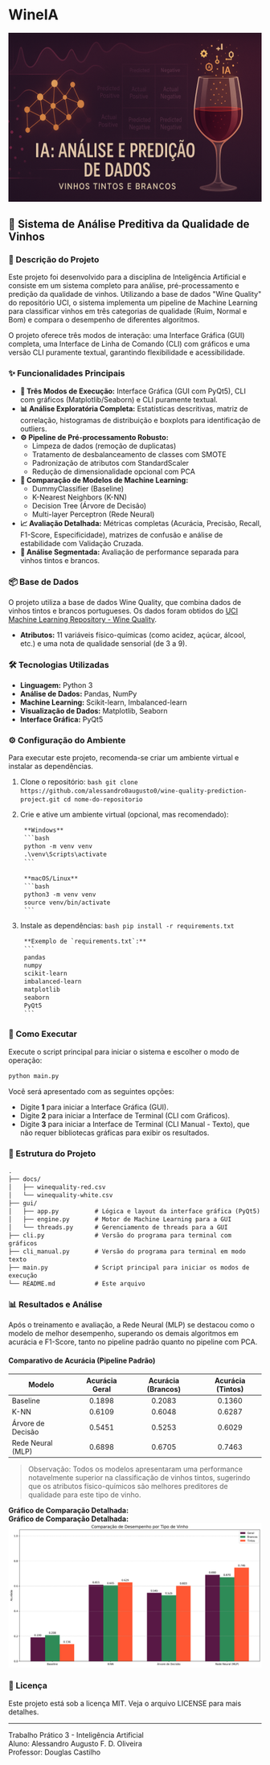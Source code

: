 # WineIA

![WineIA Logo](icons/readme.png)

## 🍷 Sistema de Análise Preditiva da Qualidade de Vinhos

### 📖 Descrição do Projeto

Este projeto foi desenvolvido para a disciplina de Inteligência Artificial e consiste em um sistema completo para análise, pré-processamento e predição da qualidade de vinhos. Utilizando a base de dados "Wine Quality" do repositório UCI, o sistema implementa um pipeline de Machine Learning para classificar vinhos em três categorias de qualidade (Ruim, Normal e Bom) e compara o desempenho de diferentes algoritmos.

O projeto oferece três modos de interação: uma Interface Gráfica (GUI) completa, uma Interface de Linha de Comando (CLI) com gráficos e uma versão CLI puramente textual, garantindo flexibilidade e acessibilidade.

### ✨ Funcionalidades Principais

- **🚀 Três Modos de Execução:** Interface Gráfica (GUI com PyQt5), CLI com gráficos (Matplotlib/Seaborn) e CLI puramente textual.
- **📊 Análise Exploratória Completa:** Estatísticas descritivas, matriz de correlação, histogramas de distribuição e boxplots para identificação de outliers.
- **⚙️ Pipeline de Pré-processamento Robusto:**
    - Limpeza de dados (remoção de duplicatas)
    - Tratamento de desbalanceamento de classes com SMOTE
    - Padronização de atributos com StandardScaler
    - Redução de dimensionalidade opcional com PCA
- **🧠 Comparação de Modelos de Machine Learning:**
    - DummyClassifier (Baseline)
    - K-Nearest Neighbors (K-NN)
    - Decision Tree (Árvore de Decisão)
    - Multi-layer Perceptron (Rede Neural)
- **📈 Avaliação Detalhada:** Métricas completas (Acurácia, Precisão, Recall, F1-Score, Especificidade), matrizes de confusão e análise de estabilidade com Validação Cruzada.
- **🥂 Análise Segmentada:** Avaliação de performance separada para vinhos tintos e brancos.

### 📦 Base de Dados

O projeto utiliza a base de dados Wine Quality, que combina dados de vinhos tintos e brancos portugueses. Os dados foram obtidos do [UCI Machine Learning Repository - Wine Quality](https://archive.ics.uci.edu/dataset/186/wine+quality).

- **Atributos:** 11 variáveis físico-químicas (como acidez, açúcar, álcool, etc.) e uma nota de qualidade sensorial (de 3 a 9).

### 🛠️ Tecnologias Utilizadas

- **Linguagem:** Python 3
- **Análise de Dados:** Pandas, NumPy
- **Machine Learning:** Scikit-learn, Imbalanced-learn
- **Visualização de Dados:** Matplotlib, Seaborn
- **Interface Gráfica:** PyQt5

### ⚙️ Configuração do Ambiente

Para executar este projeto, recomenda-se criar um ambiente virtual e instalar as dependências.

1. Clone o repositório:
        ```bash
        git clone https://github.com/alessandro0augusto0/wine-quality-prediction-project.git
        cd nome-do-repositorio
        ```

2. Crie e ative um ambiente virtual (opcional, mas recomendado):

        **Windows**
        ```bash
        python -m venv venv
        .\venv\Scripts\activate
        ```

        **macOS/Linux**
        ```bash
        python3 -m venv venv
        source venv/bin/activate
        ```

3. Instale as dependências:
        ```bash
        pip install -r requirements.txt
        ```

        **Exemplo de `requirements.txt`:**
        ```
        pandas
        numpy
        scikit-learn
        imbalanced-learn
        matplotlib
        seaborn
        PyQt5
        ```

### 🚀 Como Executar

Execute o script principal para iniciar o sistema e escolher o modo de operação:

```bash
python main.py
```

Você será apresentado com as seguintes opções:

- Digite **1** para iniciar a Interface Gráfica (GUI).
- Digite **2** para iniciar a Interface de Terminal (CLI com Gráficos).
- Digite **3** para iniciar a Interface de Terminal (CLI Manual - Texto), que não requer bibliotecas gráficas para exibir os resultados.

### 📂 Estrutura do Projeto

```
.
├── docs/
│   ├── winequality-red.csv
│   └── winequality-white.csv
├── gui/
│   ├── app.py          # Lógica e layout da interface gráfica (PyQt5)
│   ├── engine.py       # Motor de Machine Learning para a GUI
│   └── threads.py      # Gerenciamento de threads para a GUI
├── cli.py              # Versão do programa para terminal com gráficos
├── cli_manual.py       # Versão do programa para terminal em modo texto
├── main.py             # Script principal para iniciar os modos de execução
└── README.md           # Este arquivo
```

### 📊 Resultados e Análise

Após o treinamento e avaliação, a Rede Neural (MLP) se destacou como o modelo de melhor desempenho, superando os demais algoritmos em acurácia e F1-Score, tanto no pipeline padrão quanto no pipeline com PCA.

#### Comparativo de Acurácia (Pipeline Padrão)

| Modelo             | Acurácia Geral | Acurácia (Brancos) | Acurácia (Tintos) |
|--------------------|:--------------:|:------------------:|:-----------------:|
| Baseline           |     0.1898     |      0.2083        |      0.1360       |
| K-NN               |     0.6109     |      0.6048        |      0.6287       |
| Árvore de Decisão  |     0.5451     |      0.5253        |      0.6029       |
| Rede Neural (MLP)  |     0.6898     |      0.6705        |      0.7463       |

> Observação: Todos os modelos apresentaram uma performance notavelmente superior na classificação de vinhos tintos, sugerindo que os atributos físico-químicos são melhores preditores de qualidade para este tipo de vinho.

**Gráfico de Comparação Detalhada:**  
**Gráfico de Comparação Detalhada:**  
![Comparação Detalhada de Acurácia](icons/comparacao.png)

### 📄 Licença

Este projeto está sob a licença MIT. Veja o arquivo LICENSE para mais detalhes.

---

Trabalho Prático 3 - Inteligência Artificial  
Aluno: Alessandro Augusto F. D. Oliveira  
Professor: Douglas Castilho
